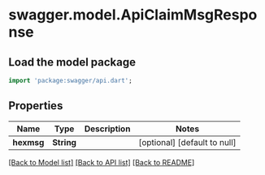 # swagger.model.ApiClaimMsgResponse

## Load the model package
```dart
import 'package:swagger/api.dart';
```

## Properties
Name | Type | Description | Notes
------------ | ------------- | ------------- | -------------
**hexmsg** | **String** |  | [optional] [default to null]

[[Back to Model list]](../README.md#documentation-for-models) [[Back to API list]](../README.md#documentation-for-api-endpoints) [[Back to README]](../README.md)

